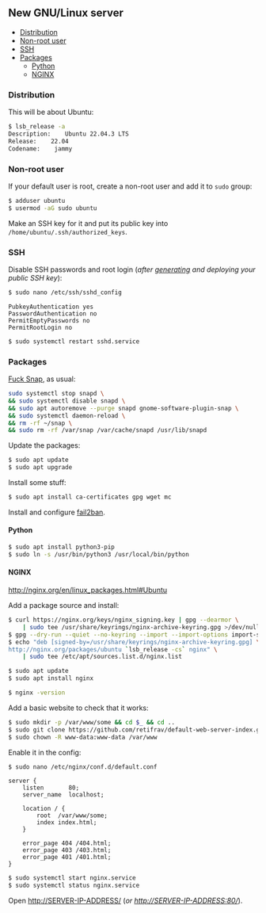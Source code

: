 ## New GNU/Linux server

<!-- MarkdownTOC -->

- [Distribution](#distribution)
- [Non-root user](#non-root-user)
- [SSH](#ssh)
- [Packages](#packages)
    - [Python](#python)
    - [NGINX](#nginx)

<!-- /MarkdownTOC -->

### Distribution

This will be about Ubuntu:

``` sh
$ lsb_release -a
Description:    Ubuntu 22.04.3 LTS
Release:    22.04
Codename:    jammy
```

### Non-root user

If your default user is root, create a non-root user and add it to `sudo` group:

``` sh
$ adduser ubuntu
$ usermod -aG sudo ubuntu
```

Make an SSH key for it and put its public key into `/home/ubuntu/.ssh/authorized_keys`.

### SSH

Disable SSH passwords and root login (*after [generating](https://github.com/retifrav/scraps/blob/master/_linux/ssh.md#generate-a-new-ssh-key) and deploying your public SSH key*):

``` sh
$ sudo nano /etc/ssh/sshd_config
```
```
PubkeyAuthentication yes
PasswordAuthentication no
PermitEmptyPasswords no
PermitRootLogin no
```
``` sh
$ sudo systemctl restart sshd.service
```

### Packages

[Fuck Snap](./snap-ram.png), as usual:

``` sh
sudo systemctl stop snapd \
&& sudo systemctl disable snapd \
&& sudo apt autoremove --purge snapd gnome-software-plugin-snap \
&& sudo systemctl daemon-reload \
&& rm -rf ~/snap \
&& sudo rm -rf /var/snap /var/cache/snapd /usr/lib/snapd
```

Update the packages:

``` sh
$ sudo apt update
$ sudo apt upgrade
```

Install some stuff:

``` sh
$ sudo apt install ca-certificates gpg wget mc
```

Install and configure [fail2ban](https://github.com/retifrav/scraps/blob/master/_linux/index.md#fail2ban).

#### Python

``` sh
$ sudo apt install python3-pip
$ sudo ln -s /usr/bin/python3 /usr/local/bin/python
```

#### NGINX

<http://nginx.org/en/linux_packages.html#Ubuntu>

Add a package source and install:

``` sh
$ curl https://nginx.org/keys/nginx_signing.key | gpg --dearmor \
    | sudo tee /usr/share/keyrings/nginx-archive-keyring.gpg >/dev/null
$ gpg --dry-run --quiet --no-keyring --import --import-options import-show /usr/share/keyrings/nginx-archive-keyring.gpg
$ echo "deb [signed-by=/usr/share/keyrings/nginx-archive-keyring.gpg] \
http://nginx.org/packages/ubuntu `lsb_release -cs` nginx" \
    | sudo tee /etc/apt/sources.list.d/nginx.list

$ sudo apt update
$ sudo apt install nginx

$ nginx -version
```

Add a basic website to check that it works:

``` sh
$ sudo mkdir -p /var/www/some && cd $_ && cd ..
$ sudo git clone https://github.com/retifrav/default-web-server-index.git ./some
$ sudo chown -R www-data:www-data /var/www
```

Enable it in the config:

``` sh
$ sudo nano /etc/nginx/conf.d/default.conf
```
``` nginx
server {
    listen       80;
    server_name  localhost;
    
    location / {
        root  /var/www/some;
        index index.html;
    }

    error_page 404 /404.html;
    error_page 403 /403.html;
    error_page 401 /401.html;
}
```
``` sh
$ sudo systemctl start nginx.service
$ sudo systemctl status nginx.service
```

Open <http://SERVER-IP-ADDRESS/> (*or <http://SERVER-IP-ADDRESS:80/>*).
